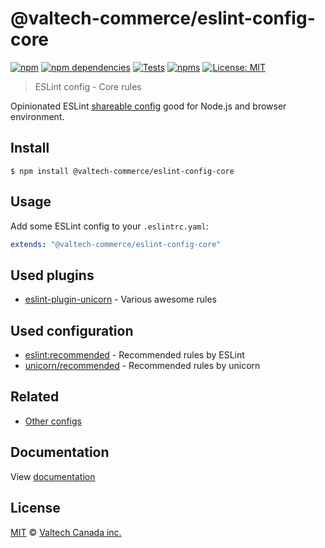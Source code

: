# @valtech-commerce/eslint-config-core

[![npm][npm-badge]][npm-url]
[![npm dependencies][dependencies-badge]][dependencies-url]
[![Tests][tests-badge]][tests-url]
[![npms][npms-badge]][npms-url]
[![License: MIT][license-badge]][license-url]

> ESLint config - Core rules

Opinionated ESLint [shareable config](https://eslint.org/docs/developer-guide/shareable-configs.html) good for Node.js and browser environment.

## Install

```
$ npm install @valtech-commerce/eslint-config-core
```

## Usage

Add some ESLint config to your `.eslintrc.yaml`:

```yaml
extends: "@valtech-commerce/eslint-config-core"
```

## Used plugins

- [eslint-plugin-unicorn](https://github.com/sindresorhus/eslint-plugin-unicorn) - Various awesome rules

## Used configuration

- [eslint:recommended](https://eslint.org/docs/latest/rules/) - Recommended rules by ESLint
- [unicorn/recommended](https://github.com/sindresorhus/eslint-plugin-unicorn#recommended-config) - Recommended rules by unicorn

## Related

- [Other configs](https://github.com/valtech-commerce/eslint-config)

## Documentation

View [documentation](https://valtech-commerce.github.io/eslint-config/core)

## License

[MIT](LICENSE) © [Valtech Canada inc.](https://www.valtech.ca/)

[npm-badge]: https://img.shields.io/npm/v/@valtech-commerce/eslint-config-core?style=flat-square
[dependencies-badge]: https://img.shields.io/david/valtech-commerce/eslint-config?path=packages/core&style=flat-square
[tests-badge]: https://img.shields.io/github/workflow/status/valtech-commerce/eslint-config/tests/main?label=tests&style=flat-square
[npms-badge]: https://badges.npms.io/%40valtech-commerce%2Feslint-config-core.svg?style=flat-square
[license-badge]: https://img.shields.io/badge/license-MIT-green?style=flat-square
[npm-url]: https://www.npmjs.com/package/@valtech-commerce/eslint-config-core
[dependencies-url]: https://david-dm.org/valtech-commerce/eslint-config?path=packages/core
[tests-url]: https://github.com/valtech-commerce/eslint-config/actions?query=workflow%3Atests+branch%3Amain
[npms-url]: https://npms.io/search?q=%40valtech-commerce%2Feslint-config-core
[license-url]: https://opensource.org/licenses/MIT
